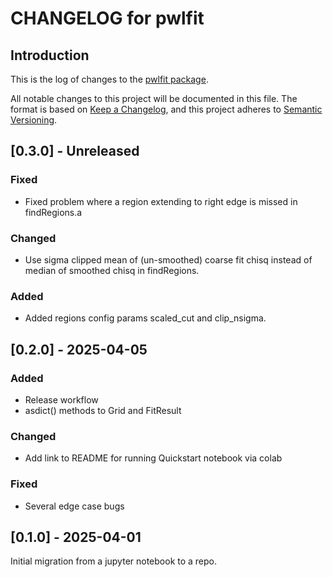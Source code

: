 # CHANGELOG for pwlfit

## Introduction

This is the log of changes to the [pwlfit package](https://github.com/dkirkby/pwlfit).

All notable changes to this project will be documented in this file. The format is based on [Keep a Changelog](https://keepachangelog.com/en/1.1.0/), and this project adheres to [Semantic Versioning](https://semver.org/spec/v2.0.0.html).

## [0.3.0] - Unreleased

### Fixed
- Fixed problem where a region extending to right edge is missed in findRegions.a

### Changed
- Use sigma clipped mean of (un-smoothed) coarse fit chisq instead of median of smoothed chisq in findRegions.

### Added
- Added regions config params scaled_cut and clip_nsigma.

## [0.2.0] - 2025-04-05

### Added
- Release workflow
- asdict() methods to Grid and FitResult
### Changed
- Add link to README for running Quickstart notebook via colab
### Fixed
- Several edge case bugs

## [0.1.0] - 2025-04-01

Initial migration from a jupyter notebook to a repo.
